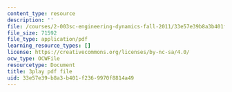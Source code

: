 ```yaml
---
content_type: resource
description: ''
file: /courses/2-003sc-engineering-dynamics-fall-2011/33e57e39b8a3b401f2369970f8814a49_jROTMB142T0.pdf
file_size: 71592
file_type: application/pdf
learning_resource_types: []
license: https://creativecommons.org/licenses/by-nc-sa/4.0/
ocw_type: OCWFile
resourcetype: Document
title: 3play pdf file
uid: 33e57e39-b8a3-b401-f236-9970f8814a49
---
```

